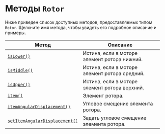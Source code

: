 # Методы `Rotor`
Ниже приведен список доступных методов, предоставляемых типом `Rotor`. Щелкните имя метода, чтобы увидеть его подробное описание и примеры.

| Метод                                 | Описание                                                |
|-------------------------------------------|----------------------------------------------------------|
| [`isLower()`](./isLower.md)                 | Истина, если в моторе элемент ротора нижний.             |
| [`isMiddle()`](./isMiddle.md)               | Истина, если в моторе элемент ротора средний.            |
| [`isUpper()`](./isUpper.md)                 | Истина, если в моторе элемент ротора верхний.            |
| [`item()`](./item.md)                       | Элемент ротора.                                          |
| [`itemAngularDisplacement()`](./itemAngularDisplacement.md)        | Угловое смещение элемента ротора.                        |
| [`setItemAngularDisplacement()`](./setItemAngularDisplacement.md)  | Задать угловое смещение элемента ротора.                 |